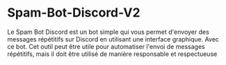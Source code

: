 # Spam-Bot-Discord-V2
Le Spam Bot Discord est un bot simple qui vous permet d'envoyer des messages répétitifs sur Discord en utilisant une interface graphique. Avec ce bot. Cet outil peut être utile pour automatiser l'envoi de messages répétitifs, mais il doit être utilisé de manière responsable et respectueuse
